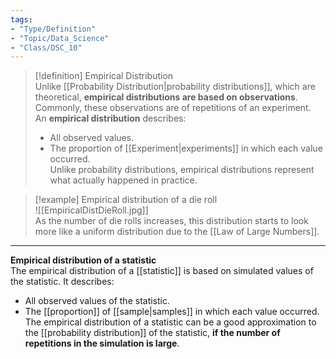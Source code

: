 ```yaml
---
tags:  
- "Type/Definition"  
- "Topic/Data_Science"  
- "Class/DSC_10"  
---
```

  
> [!definition] Empirical Distribution  
> Unlike [[Probability Distribution|probability distributions]], which are theoretical, **empirical distributions are based on observations**.  
> Commonly, these observations are of repetitions of an experiment.  
> An **empirical distribution** describes:  
> - All observed values.  
> - The proportion of [[Experiment|experiments]] in which each value occurred.  
> Unlike probability distributions, empirical distributions represent what actually happened in practice.  
  
> [!example] Empirical distribution of a die roll  
> ![[EmpiricalDistDieRoll.jpg]]  
> As the number of die rolls increases, this distribution starts to look more like a uniform distribution due to the [[Law of Large Numbers]].  
  
---
  
**Empirical distribution of a statistic**  
The empirical distribution of a [[statistic]] is based on simulated values of the statistic. It describes:  
- All observed values of the statistic.  
- The [[proportion]] of [[sample|samples]] in which each value occurred.  
The empirical distribution of a statistic can be a good approximation to the [[probability distribution]] of the statistic, **if the number of repetitions in the simulation is large**.  
